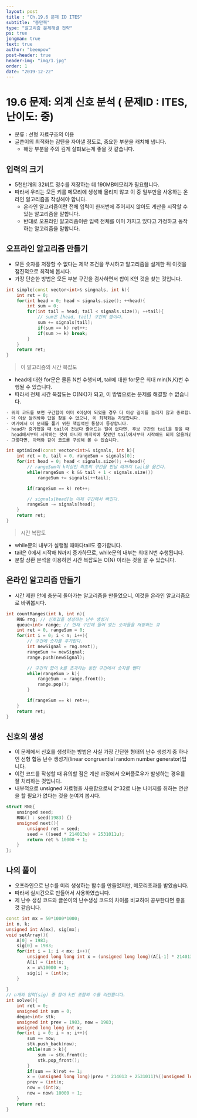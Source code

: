 ```yaml
---
layout: post
title : "Ch.19.6 문제 ID ITES"
subtitle: "종만북"
type: "알고리즘 문제해결 전략"
ps: true
jongman: true
text: true
author: "beenpow"
post-header: true
header-img: "img/1.jpg"
order: 1
date: "2019-12-22"
---
```


# 19.6 문제: 외계 신호 분석 ( 문제ID : ITES, 난이도: 중)
[algo]: <https://algospot.com/judge/problem/read/ITES>

- 분류 : 선형 자료구조의 이용
- 글쓴이의 최적화는 감탄을 자아낼 정도로, 중요한 부분을 캐치해 냅니다.
  - 해당 부분을 주의 깊게 살펴보는게 좋을 것 같습니다.

## 입력의 크기
- 5천만개의 32비트 정수를 저장하는 데 190MB메모리가 필요합니다.
- 따라서 우리는 모든 키를 메모리에 생성해 올리지 않고 이 중 일부만을 사용하는 온라인 알고리즘을
  작성해야 합니다.
  - 온라인 알고리즘이란 전체 입력이 한꺼번에 주어지지 않아도 계산을 시작할 수 있는 알고리즘을
    말합니다.
  - 반대로 오프라인 알고리즘이란 입력 전체를 이미 가지고 있다고 가정하고 동작하는 알고리즘을
    말합니다.

## 오프라인 알고리즘 만들기
- 모든 숫자를 저장할 수 없다는 제약 조건을 무시하고 알고리즘을 설계한 뒤 이것을 점진적으로 최적해
  봅시다.
- 가장 단순한 방법은 모든 부분 구간을 검사하면서 합이 K인 것을 찾는 것입니다.

```cpp
int simple(const vector<int>& singnals, int k){
    int ret = 0;
    for(int head = 0; head < signals.size(); ++head){
        int sum = 0;
        for(int tail = head; tail < signals.size(); ++tail){
            // sum은 [head, tail] 구간의 합이다.
            sum += signals[tail];
            if(sum == k) ret++;
            if(sum >= k) break;
        }
    }
    return ret;
}
```

> 이 알고리즘의 시간 복잡도
- head에 대한 for문은 물론 N번 수행되며, tail에 대한 for문은 최대 min(N,K)번 수행될 수 있습니다.
- 따라서 전체 시간 복잡도는 O(NK)가 되고, 이 방법으로는 문제를 해결할 수 없습니다.


```cpp
- 위의 코드를 보면 구간합이 이미 K이상이 되었을 경우 더 이상 길이를 늘리지 않고 종료합니다.
- 더 이상 늘려봐야 답을 찾을 수 없으니, 이 최적화는 자명합니다.
- 여기에서 이 문제를 풀기 위한 핵심적인 통찰이 등장합니다.
- head가 증가했을 때 tail이 전보다 줄어드는 일이 없다면, 후보 구간의 tail을 찾을 때
  head에서부터 시작하는 것이 아니라 마지막에 찾았던 tail에서부터 시작해도 되지 않을까요?
- 그렇다면, 아래와 같이 코드를 구성해 볼 수 있습니다.
```

```cpp
int optimized(const vector<int>& signals, int k){
    int ret = 0, tail = 0, rangeSum = signals[0];
    for(int head = 0; head < signals.size(); ++head){
        // rangeSum이 k이상인 최초의 구간을 만날 때까지 tail을 옮긴다.
        while(rangeSum < k && tail + 1 < signals.size())
            rangeSum += signals[++tail];

        if(rangeSum == k) ret++;

        // signals[head]는 이제 구간에서 빠진다.
        rangeSum -= signals[head];
    }
    return ret;
}
```
> 시간 복잡도
- while문의 내부가 실행될 때마다tail도 증가합니다.
- tail은 0에서 시작해 N까지 증가하므로, while문의 내부는 최대 N번 수행됩니다.
- 분할 상환 분석을 이용하면 시간 복잡도는 O(N) 이라는 것을 알 수 있습니다.


##  온라인 알고리즘 만들기

- 시간 제한 안에 충분히 돌아가는 알고리즘을 만들었으니, 이것을 온라인 알고리즘으로 바꿔봅시다.

```cpp
int countRanges(int k, int n){
    RNG rng; // 신호값을 생성하는 난수 생성기
    queue<int> range; // 현재 구간에 들어 있는 숫자들을 저장하는 큐
    int ret = 0, rangeSum = 0;
    for(int i = 0; i < n; i++){
        // 구간에 숫자를 추가한다.
        int newSignal = rng.next();
        rangeSum += newSignal;
        range.push(newSignal);

        // 구간의 합이 k를 초과하는 동안 구간에서 숫자를 뺀다
        while(rangeSum > k){
            rangeSum -= range.front();
            range.pop();
        }

        if(rangeSum == k) ret++;
    }
    return ret;
}
```

## 신호의 생성
- 이 문제에서 신호를 생성하는 방법은 사실 가장 간단한 형태의 난수 생성기 중 하나인 선형 합동 난수
  생성기(linear congruential random number generator)입니다.
- 이런 코드를 작성할 때 유의할 점은 계산 과정에서 오버플로우가 발생하는 경우를 잘 처리하는 것입니다.
- 내부적으로 unsigned 자료형을 사용함으로써 2^32로 나눈 나머지를 취하는 연산을 할 필요가 없다는 것을
  눈여겨 봅시다.

```cpp
struct RNG{
    unsinged seed;
    RNG() : seed(1983) {}
    unsigned next(){
        unsigned ret = seed;
        seed = ((seed * 214013u) + 2531011u);
        return ret % 10000 + 1;
    }
};
```

## 나의 풀이

- 오프라인으로 난수를 미리 생성하는 함수를 만들었지만, 메모리초과를 받았습니다.
- 따라서 실시간으로 만들어서 사용하였습니다.
- 제 난수 생성 코드와 글쓴이의 난수생성 코드의 차이를 비교하여 공부한다면 좋을 것 같습니다.

```cpp
const int mx = 50*1000*1000;
int n, k;
unsigned int A[mx], sig[mx];
void setArray(){
    A[0] = 1983;
    sig[0] = 1983;
    for(int i = 1; i < mx; i++){
        unsigned long long int x = (unsigned long long)(A[i-1] * 214013 + 2531011)%(((unsigned long long)1<<32));
        A[i] = (int)x;
        x = x%10000 + 1;
        sig[i] = (int)x;
    }
        
}
// n개의 입력(sig) 중 합이 k인 조합의 수를 리턴합니다.
int solve(){
    int ret = 0;
    unsigned int sum = 0;
    deque<int> stk;
    unsigned int prev = 1983, now = 1983;
    unsigned long long int x;
    for(int i = 0; i < n; i++){
        sum += now;
        stk.push_back(now);
        while(sum > k){
            sum -= stk.front();
            stk.pop_front();
        }
        if(sum == k)ret += 1;
        x = (unsigned long long)(prev * 214013 + 2531011)%((unsigned long long)1<<32);
        prev = (int)x;
        now = (int)x;
        now = now% 10000 + 1;
    }
    return ret;
}
```
